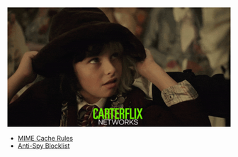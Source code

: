 [![]( )](#)

<a href="#"><img src="https://raw.githubusercontent.com/carterflixmedia/cflxhub/main/cflxntwks.gif" /></a>
* [MIME Cache Rules](https://github.com/carterflixmedia/cflxcdn/wiki/MIME-Cache-Rules)
* [Anti-Spy Blocklist](https://github.com/carterflixmedia/cflxcdn/wiki/SmartTV-Anti%E2%80%90Spy-Blocklist)

